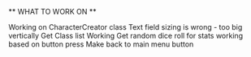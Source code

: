 ** WHAT TO WORK ON **

Working on CharacterCreator class
Text field sizing is wrong - too big vertically
Get Class list Working
Get random dice roll for stats working based on button press
Make back to main menu button